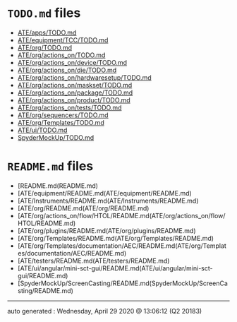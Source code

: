 # `TODO.md` files

- [ATE/apps/TODO.md](ATE/apps/TODO.md)
- [ATE/equipment/TCC/TODO.md](ATE/equipment/TCC/TODO.md)
- [ATE/org/TODO.md](ATE/org/TODO.md)
- [ATE/org/actions_on/TODO.md](ATE/org/actions_on/TODO.md)
- [ATE/org/actions_on/device/TODO.md](ATE/org/actions_on/device/TODO.md)
- [ATE/org/actions_on/die/TODO.md](ATE/org/actions_on/die/TODO.md)
- [ATE/org/actions_on/hardwaresetup/TODO.md](ATE/org/actions_on/hardwaresetup/TODO.md)
- [ATE/org/actions_on/maskset/TODO.md](ATE/org/actions_on/maskset/TODO.md)
- [ATE/org/actions_on/package/TODO.md](ATE/org/actions_on/package/TODO.md)
- [ATE/org/actions_on/product/TODO.md](ATE/org/actions_on/product/TODO.md)
- [ATE/org/actions_on/tests/TODO.md](ATE/org/actions_on/tests/TODO.md)
- [ATE/org/sequencers/TODO.md](ATE/org/sequencers/TODO.md)
- [ATE/org/Templates/TODO.md](ATE/org/Templates/TODO.md)
- [ATE/ui/TODO.md](ATE/ui/TODO.md)
- [SpyderMockUp/TODO.md](SpyderMockUp/TODO.md)

# `README.md` files

- [README.md(README.md)
- [ATE/equipment/README.md(ATE/equipment/README.md)
- [ATE/Instruments/README.md(ATE/Instruments/README.md)
- [ATE/org/README.md(ATE/org/README.md)
- [ATE/org/actions_on/flow/HTOL/README.md(ATE/org/actions_on/flow/HTOL/README.md)
- [ATE/org/plugins/README.md(ATE/org/plugins/README.md)
- [ATE/org/Templates/README.md(ATE/org/Templates/README.md)
- [ATE/org/Templates/documentation/AEC/README.md(ATE/org/Templates/documentation/AEC/README.md)
- [ATE/testers/README.md(ATE/testers/README.md)
- [ATE/ui/angular/mini-sct-gui/README.md(ATE/ui/angular/mini-sct-gui/README.md)
- [SpyderMockUp/ScreenCasting/README.md(SpyderMockUp/ScreenCasting/README.md)
---
auto generated : Wednesday, April 29 2020 @ 13:06:12 (Q2 20183)